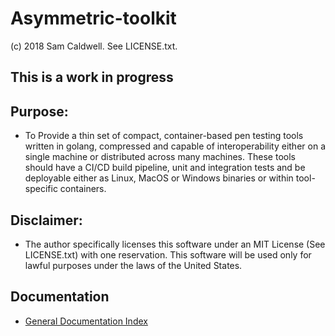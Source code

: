 Asymmetric-toolkit
==================
(c) 2018 Sam Caldwell.  See LICENSE.txt.

## This is a work in progress

## Purpose:
* To Provide a thin set of compact, container-based pen testing tools written in golang,
  compressed and capable of interoperability either on a single machine or distributed
  across many machines.  These tools should have a CI/CD build pipeline, unit and integration
  tests and be deployable either as Linux, MacOS or Windows binaries or within tool-specific
  containers.
  
## Disclaimer:
* The author specifically licenses this software under an MIT License (See LICENSE.txt)
  with one reservation.  This software will be used only for lawful purposes under the
  laws of the United States.

## Documentation
* [General Documentation Index](docs/index.md)